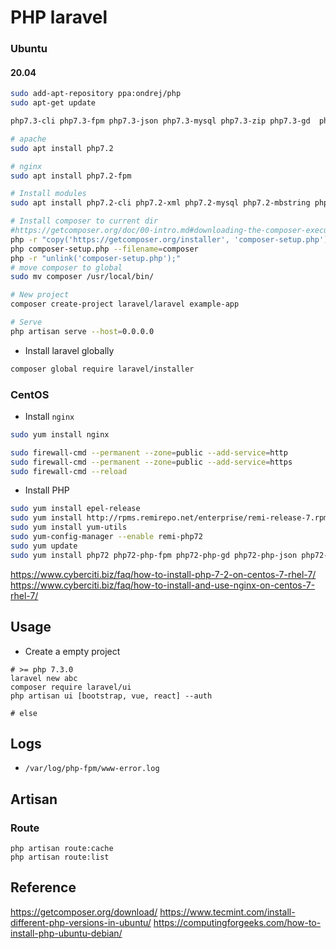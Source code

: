 # PHP laravel
### Ubuntu

#### 20.04

```bash
sudo add-apt-repository ppa:ondrej/php
sudo apt-get update
```

```bash
php7.3-cli php7.3-fpm php7.3-json php7.3-mysql php7.3-zip php7.3-gd  php7.3-mbstring php7.3-curl php7.3-xml php7.3-bcmath php7.3-json
```

```bash
# apache
sudo apt install php7.2

# nginx
sudo apt install php7.2-fpm

# Install modules
sudo apt install php7.2-cli php7.2-xml php7.2-mysql php7.2-mbstring php7.2-xdebug

# Install composer to current dir
#https://getcomposer.org/doc/00-intro.md#downloading-the-composer-executable
php -r "copy('https://getcomposer.org/installer', 'composer-setup.php');"
php composer-setup.php --filename=composer
php -r "unlink('composer-setup.php');"
# move composer to global
sudo mv composer /usr/local/bin/

# New project
composer create-project laravel/laravel example-app

# Serve
php artisan serve --host=0.0.0.0
```

* Install laravel globally
```bash
composer global require laravel/installer
```

### CentOS

* Install `nginx`
```bash
sudo yum install nginx

sudo firewall-cmd --permanent --zone=public --add-service=http
sudo firewall-cmd --permanent --zone=public --add-service=https
sudo firewall-cmd --reload
```

* Install PHP
```bash
sudo yum install epel-release
sudo yum install http://rpms.remirepo.net/enterprise/remi-release-7.rpm
sudo yum install yum-utils
sudo yum-config-manager --enable remi-php72
sudo yum update
sudo yum install php72 php72-php-fpm php72-php-gd php72-php-json php72-php-mbstring php72-php-mysqlnd php72-php-xml php72-php-xmlrpc php72-php-opcache php7.2-xdebug
```

<https://www.cyberciti.biz/faq/how-to-install-php-7-2-on-centos-7-rhel-7/></br>
<https://www.cyberciti.biz/faq/how-to-install-and-use-nginx-on-centos-7-rhel-7/>

## Usage

* Create a empty project
```
# >= php 7.3.0
laravel new abc
composer require laravel/ui
php artisan ui [bootstrap, vue, react] --auth

# else

```

## Logs

* `/var/log/php-fpm/www-error.log`

## Artisan

### Route

```
php artisan route:cache
php artisan route:list
```


## Reference

<https://getcomposer.org/download/>
<https://www.tecmint.com/install-different-php-versions-in-ubuntu/>
<https://computingforgeeks.com/how-to-install-php-ubuntu-debian/>

